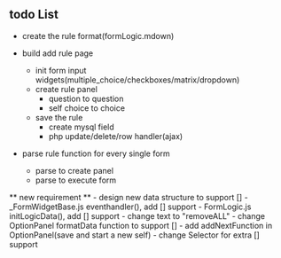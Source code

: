 ## todo List ##
* create the rule format(formLogic.mdown)
* build add rule page
	- init form input widgets(multiple_choice/checkboxes/matrix/dropdown)
    - create rule panel
        + question to question
        + self choice to choice
    - save the rule
        + create mysql field
        + php update/delete/row handler(ajax)

* parse rule function for every single form
    - parse to create panel
    - parse to execute form

** new requirement **
    - design new data structure to support []
    - _FormWidgetBase.js eventhandler(), add [] support
    - FormLogic.js initLogicData(), add [] support 
    - change text to "removeALL"
    - change OptionPanel formatData function to support []
    - add addNextFunction in OptionPanel(save and start a new self)
    - change Selector for extra [] support